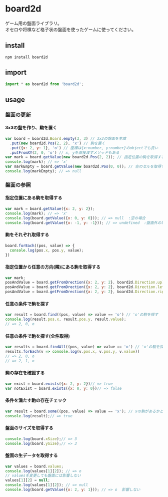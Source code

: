 board2d
===
ゲーム用の盤面ライブラリ。  
オセロや将棋など格子状の盤面を使ったゲームに使ってください。


## install
```
npm install board2d
```

## import
```javascript
import * as board2d from 'board2d';
```

## usage
### 盤面の更新
#### 3x3の盤を作り、駒を置く
```javascript
var board = board2d.Board.empty(3, 3) // 3x3の盤面を生成
  .put(new board2d.Pos(2, 2), 'x') // 駒を置く
  .put({x: 2, y: 1}, 'o') // 座標は{x:number, y:number}のobjectでも良い
  .putFromXY(2, 0, 'o') // x, yを直接渡すメソッドもある
var mark = board.getValue(new board2d.Pos(2, 2)); // 指定位置の駒を取得する
console.log(mark); // => 'x'
var markEmpty = board.getValue(new board2d.Pos(0, 0)); // 空のセルを取得するとnullを返す
console.log(markEmpty); // => null
```

### 盤面の参照
#### 指定位置にある駒を取得する
```javascript
var mark = board.getValue({x: 2, y: 2});
console.log(mark); // => 'x'
console.log(board.getValue({x: 0, y: 0})); // => null  :空の場合
console.log(board.getValue({x: -1, y: -1})); // => undefined  :盤面外の場合
```

#### 駒をそれぞれ取得する
```javascript
board.forEach((pos, value) => {
  console.log(pos.x, pos.y, value);
})
```

#### 指定位置から任意の方向(隣)にある駒を取得する
```javascript
var mark;
posAndValue = board.getFromDrection({x: 2, y: 2}, board2d.Direction.up)// {x: 2, y: 1}の駒を取得する => {pos: {x: 2, y: 1}, value: 'o'}
posAndValue = board.getFromDrection({x: 2, y: 2}, board2d.Direction.left)// {x: 1, y: 2}の駒を取得する => {pos: {x: 1, y: 2}, value: null}
posAndValue = board.getFromDrection({x: 2, y: 2}, board2d.Direction.right)// {x: 3, y: 2}の駒を取得する => undefined
```

#### 任意の条件で駒を探す
```javascript
var result = board.find((pos, value) => value == 'o') // 'o'の駒を探す
console.log(result.pos.x, result.pos.y, result.value);
// => 2, 0, o
```

#### 任意の条件で駒を探す(全件取得)
```javascript
var results = board.findAll((pos, value) => value == 'o') // 'o'の駒を探す
results.forEach(v => console.log(v.pos.x, v.pos.y, v.value))
// => 2, 0, o
// => 2, 1, o
```

#### 駒の存在を確認する
```javascript
var exist = board.exists({x: 2, y: 2})// => true
var notExist = board.exists({x: 0, y: 0})// => false
```

#### 条件を満たす駒の存在チェック
```javascript
var result = board.some((pos, value) => value == 'x'); // xの駒があるかどうか
console.log(result);// => true
```

#### 盤面のサイズを取得する
```javascript
console.log(board.xSize);// => 3
console.log(board.ySize);// => 3
```

#### 盤面の生データを取得する
```javascript
var values = board.values;
console.log(values[1][2]); // => o
// valuesを変更しても盤面には影響しない
values[1][2] = null;
console.log(values[1][2]); // => null
console.log(board.getValue({x: 2, y: 1})); // => o  影響しない
```